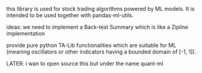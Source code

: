 this library is used for stock trading algorithms powered by ML models. It is intended to be
used together with pandas-ml-utils.

ideas:
we need to implement a Back-test Summary which is like a Zipline implementation

provide pure python TA-Lib functionalities which are suitable for ML (meaning oscillators
or other indicators having a bounded domain of [-1, 1]).


LATER: i wan to open source this but under the name quant-ml

